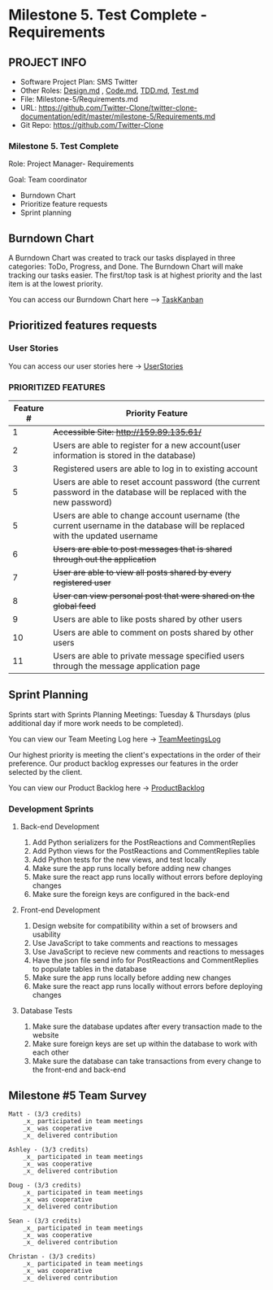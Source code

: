 # Milestone 5. Test Complete - Requirements

## PROJECT INFO

- Software Project Plan: SMS Twitter
- Other Roles: [Design.md](https://github.com/Twitter-Clone/twitter-clone-documentation/blob/master/milestone-5/Design.md) , [Code.md](https://github.com/Twitter-Clone/twitter-clone-documentation/blob/master/milestone-5/Code.md), [TDD.md](https://github.com/Twitter-Clone/twitter-clone-documentation/blob/master/milestone-5/Test.md), [Test.md](https://github.com/Twitter-Clone/twitter-clone-documentation/blob/master/milestone-5/Test.md)
- File: Milestone-5/Requirements.md
- URL: https://github.com/Twitter-Clone/twitter-clone-documentation/edit/master/milestone-5/Requirements.md 
- Git Repo: https://github.com/Twitter-Clone

### Milestone 5. Test Complete

Role: Project Manager- Requirements

Goal: Team coordinator

- Burndown Chart
- Prioritize feature requests
- Sprint planning

## Burndown Chart

A Burndown Chart was created to track our tasks displayed in three categories: ToDo, Progress, and Done. The Burndown Chart will make tracking our tasks easier. The first/top task is at highest priority and the last item is at the lowest priority. 

You can access our Burndown Chart here --> [TaskKanban](https://github.com/Twitter-Clone/twitter-clone-documentation/projects/1)

## Prioritized features requests
### User Stories

You can access our user stories here -> [UserStories](https://github.com/Twitter-Clone/twitter-clone-documentation/blob/master/UserStories.md)

### PRIORITIZED FEATURES

| Feature # | Priority Feature |
| --------------- |---------------------|
|  1 | ~~Accessible Site: http://159.89.135.61/~~|
|  2 | Users are able to register for a new account(user information is stored in the database) |
|  3 | Registered users are able to log in to existing account |
|  5 | Users are able to reset account password (the current password in the database will be replaced with the new password) |
|  5 | Users are able to change account username (the current username in the database will be replaced with the updated username |
|  6 | ~~Users are able to post messages that is shared through out the application~~ |
|  7 | ~~User are able to view all posts shared by every registered user~~ |
|  8 | ~~User can view personal post that were shared on the global feed~~ |
|  9 | Users are able to like posts shared by other users |
|  10 | Users are able to comment on posts shared by other users |
|  11 | Users are able to private message specified users through the message application page |


## Sprint Planning

  Sprints start with Sprints Planning Meetings: Tuesday & Thursdays (plus additional day if more work needs to be completed).
    
  You can view our Team Meeting Log here -> [TeamMeetingsLog](https://github.com/Twitter-Clone/twitter-clone-documentation/blob/master/TeamMeeting.md)
    
  Our highest priority is meeting the client's expectations in the order of their preference. Our product backlog expresses our features in the order selected by the client.
    
  You can view our Product Backlog here -> [ProductBacklog](https://github.com/Twitter-Clone/twitter-clone-documentation/blob/master/milestone-2/product%20backlog%20pic.png)

  ### Development Sprints

1. Back-end Development
    1. Add Python serializers for the PostReactions and CommentReplies
    1. Add Python views for the PostReactions and CommentReplies table
    1. Add Python tests for the new views, and test locally
    1. Make sure the app runs locally before adding new changes
    1. Make sure the react app runs locally without errors before deploying changes
    1. Make sure the foreign keys are configured in the back-end

1. Front-end Development
    1. Design website for compatibility within a set of browsers and usability
    1. Use JavaScript to take comments and reactions to messages
    1. Use JavaScript to recieve new comments and reactions to messages
    1. Have the json file send info for PostReactions and CommentReplies to populate tables in the database
    1. Make sure the app runs locally before adding new changes
    1. Make sure the react app runs locally without errors before deploying changes

1. Database Tests
    1. Make sure the database updates after every transaction made to the website
    1. Make sure foreign keys are set up within the database to work with each other
    1. Make sure the database can take transactions from every change to the front-end and back-end



## Milestone #5 Team Survey

```
Matt - (3/3 credits)
    _x_ participated in team meetings
    _x_ was cooperative
    _x_ delivered contribution
    
Ashley - (3/3 credits)
    _x_ participated in team meetings
    _x_ was cooperative
    _x_ delivered contribution
    
Doug - (3/3 credits)
    _x_ participated in team meetings
    _x_ was cooperative
    _x_ delivered contribution

Sean - (3/3 credits)
    _x_ participated in team meetings
    _x_ was cooperative
    _x_ delivered contribution
    
Christan - (3/3 credits)
    _x_ participated in team meetings
    _x_ was cooperative
    _x_ delivered contribution
```
